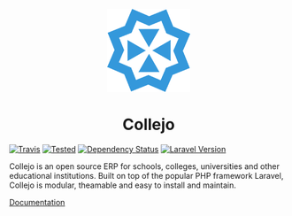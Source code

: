 
<p align="center">
    <img src="https://raw.githubusercontent.com/codebreez/collejo-app/master/src/resources/assets/images/collejo_mid.png?raw=true" alt="Collejo"/>
    <h1 align="center">Collejo</h1>
</p>

[![Travis](https://img.shields.io/travis/codebreez/collejo/master.svg?maxAge=600)](https://travis-ci.org/codebreez/collejo)
[![Tested](https://php-eye.com/badge/codebreez/collejo/tested.svg?branch=master)](https://php-eye.com/package/codebreez/collejo)
[![Dependency Status](https://img.shields.io/versioneye/d/user/projects/57d94e151b70a700396255cd.svg?maxAge=600)](https://www.versioneye.com/user/projects/57d94e151b70a700396255cd?child=summary)
[![Laravel Version](https://img.shields.io/badge/Laravel-5.3.*-brightgreen.svg?maxAge=600)]()

Collejo is an open source ERP for schools, colleges, universities and other educational institutions. Built on top of the popular PHP framework Laravel, Collejo is modular, theamable and easy to install and maintain.

[Documentation](https://github.com/codebreez/collejo-docs)